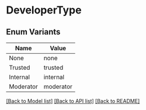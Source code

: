 # DeveloperType

## Enum Variants

| Name | Value |
|---- | -----|
| None | none |
| Trusted | trusted |
| Internal | internal |
| Moderator | moderator |


[[Back to Model list]](../README.md#documentation-for-models) [[Back to API list]](../README.md#documentation-for-api-endpoints) [[Back to README]](../README.md)


